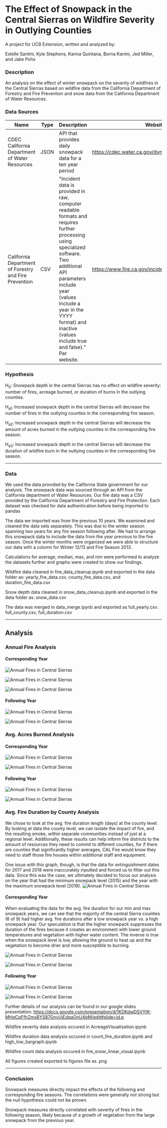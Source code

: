 # The Effect of Snowpack in the Central Sierras on Wildfire Severity in Outlying Counties

A project for UCB Extension, written and analyzed by:

Estelle Santini, Kyle Stephens, Karina Quintana, Borna Karimi, Jed Miller, and Jake Pohs

### **Description**

An analysis on the effect of winter snowpack on the severity of wildfires in the Central Sierras based on wildfire data from the California Department of Forestry and Fire Prevention and snow data from the California Department of Water Resources.

### Data Sources

| Name                                                  | Type | Description                                                                                                                                                                                                                                                                | Website                                           |
| ----------------------------------------------------- | ---- | -------------------------------------------------------------------------------------------------------------------------------------------------------------------------------------------------------------------------------------------------------------------------- | ------------------------------------------------- |
| CDEC California Department of Water Resources         | JSON | API that provides daily snowpack data for a ten year period                                                                                                                                                                                                                | https://cdec.water.ca.gov/dynamicapp/wsSensorData |
| California Department of Forestry and Fire Prevention | CSV  | "Incident data is provided in raw, computer readable formats and requires further processing using specialized software. Two additional API parameters include year (values include a year in the YYYY format) and inactive (values include true and false)." Per website. | https://www.fire.ca.gov/incidents/                |

### Hypothesis

H<sub>0</sub>: Snowpack depth in the central Sierras has no effect on wildfire severity: number of fires, acreage burned, or duration of burns in the outlying counties.

H<sub>a1</sub>: Increased snowpack depth in the central Sierras will decrease the number of fires in the outlying counties in the corresponding fire season.

H<sub>a2</sub>: Increased snowpack depth in the central Sierras will decrease the amount of acres burned in the outlying counties in the corresponding fire season.

H<sub>a3</sub>: Increased snowpack depth in the central Sierras will decrease the duration of wildfire burn in the outlying counties in the corresponding fire season.

---



### Data

We used the data provided by the California State government for our analysis. The snowpack data was sourced through an API from the California department of Water Resources. Our fire data was a CSV provided by the California Department of Forestry and Fire Protection. Each dataset was checked for data authentication before being imported to pandas

The data we imported was from the previous 10 years. We examined and cleaned the data sets separately. This was due to the winter season spanning two years for any fire season following after. We had to arrange this snowpack data to include the data from the year previous to the fire season. Once the winter months were organized we were able to structure our data with a column for Winter 12/13 and Fire Season 2013.

Calculations for average, median, max, and min were performed to analyze the datasets further and graphs were created to show our findings.

Wildfire data cleaned in fire_data_cleanup.ipynb and exported in the data folder as: yearly_fire_data.csv, county_fire_data.csv, and duration_fire_data.csv

Snow depth data cleaned in snow_data_cleanup.ipynb and exported in the data folder as: snow_data.csv

The data was merged in data_merge.ipynb and exported as full_yearly.csv. full_county.csv, full_duration.csv

---

## Analysis

### Annual Fire Analysis

#### Corresponding Year
![Annual Fires in Central Sierras](./figures/annual_depth_fire_count_line.png "Annual Fire Line (Corresponding)")

![Annual Fires in Central Sierras](./figures/bar1.png "Annual Fire Bar (Corresponding)")

![Annual Fires in Central Sierras](./figures/scatter1.png "Annual Fire Scatter (Corresponding)")

#### Following Year
![Annual Fires in Central Sierras](./figures/scatter2.png "Annual Fire Bar (Following)")

![Annual Fires in Central Sierras](./figures/bar2.png "Annual Fire Scatter (Following)")

### Avg. Acres Burned Analysis

#### Corresponding Year
![Annual Fires in Central Sierras](./figures/current_year_acres_burned.png "Avg. Acres Burned (Corresponding)")

![Annual Fires in Central Sierras](./figures/scatter_mean_depth_mean_acres.png "Scatter  Avg.Acres Burned (Corresponding)")

#### Following Year
![Annual Fires in Central Sierras](./figures/following_year_acres_burned.png "Avg. Acres Burned (Following)")

![Annual Fires in Central Sierras](./figures/scatter_following_mean_depth_mean_acres.png "Scatter Avg. Acres Burned (Following)")

### Avg. Fire Duration by County Analysis

We chose to look at the avg. fire duration length (days) at the county level. By looking at data the county level, we can isolate the impact of fire, and the resulting smoke, within separate communities instead of just at a regional level. Additionally, these results can help inform fire districts to the amount of resources they need to commit to different counties, for if there are counties that significantly higher averages, CAL Fire would know they need to staff those fire houses within additional staff and equipment.

One issue with this graph, though, is that the data for extinguishment dates for 2017 and 2018 were inaccurately inputted and forced us to filter out this data. Since this was the case, we ultimately decided to focus our analysis on the year that had the minimum snowpack level (2015) and the year with the maximum snowpack level (2019).
![Annual Fires in Central Sierras](./figures/avg_Fire_Duration_county.png "Line Avg. Fire Duration (Corresponding)")

#### Corresponding Year
When evaluating the data for the avg. fire duration for our min and max snowpack years, we can see that the majority of the central Sierra counties (6 of 9) had higher avg. fire durations after a low snowpack year vs. a high snowpack year. Our speculation is that the higher snowpack suppresses the duration of the fires because it creates an environment with lower ground temperatures and vegetation with higher water content. The inverse is true when the snowpack level is low, allowing the ground to heat up and the vegetation to become drier and more susceptible to burning.

![Annual Fires in Central Sierras](./figures/2015_corresponding_bargraph.png "Bar Avg. Fire Duration 2015 (Corresponding)")

![Annual Fires in Central Sierras](./figures/2019_corresponding_bargraph.png "Bar Avg. Fire Duration 2019 (Corresponding)")

#### Following Year
![Annual Fires in Central Sierras](./figures/2015_following_bargraph.png "Bar Avg. Fire Duration 2015 (Following-2016)")

![Annual Fires in Central Sierras](./figures/2019_following_bargraph.png "Bar Avg. Fire Duration 2019 (Following-2020)")



Further details of our analysis can be found in our google slides presentation: https://docs.google.com/presentation/d/1KDKdwDSVYIK-MHqCqFfhZmxBYS87GnyUiEdqaOnU4bM/edit#slide=id.p

Wildfire severity data analysis occured in AcreageVisualization.ipynb

Wildfire duration data analysis occured in count_fire_duration.ipynb and high_low_bargraph.ipynb

Wildfire count data analysis occured in fire_snow_linear_visual.ipynb

All figures created exported to figures file as .png

---



### Conclusion

Snowpack measures directly impact the effects of the following and corresponding fire seasons. The correlations were generally not strong but the null hypothesis could not be proven.

Snowpack measures directly correlated with severity of fires in the following season, likely because of a growth of vegetation from the large snowpack from the previous year.
